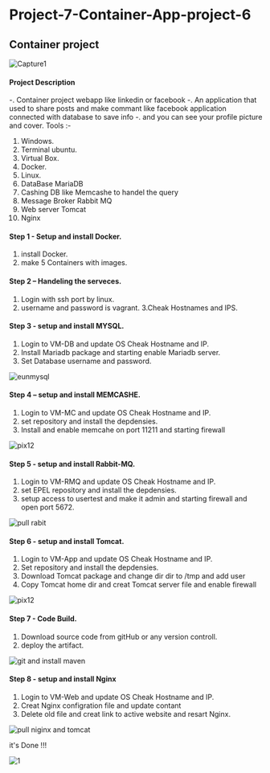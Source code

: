 # Project-7-Container-App-project-6
## Container project

![Capture1](https://user-images.githubusercontent.com/74002629/185382955-28d67f00-8b19-4caa-8dd2-048cea6c0b74.PNG)

#### Project Description
-. Container project webapp like linkedin or facebook 
-. An application that used to share posts and make commant like facebook application connected with database to save info
-. and you can see your profile picture and cover.
Tools :-
1. Windows.
2. Terminal ubuntu.
3. Virtual Box.
4. Docker.
5. Linux.
6. DataBase MariaDB
7. Cashing DB like Memcashe to handel the query
8. Message Broker Rabbit MQ
9. Web server Tomcat
10. Nginx 

#### Step 1 - Setup and install Docker.
1. install Docker.
2. make 5 Containers with images.
    
#### Step 2 – Handeling the serveces.

1. Login with ssh port by linux.
2. username and password is vagrant.
3.Cheak Hostnames and IPS.


#### Step 3 - setup and install MYSQL.

1. Login to VM-DB and update OS Cheak Hostname and IP.
2. Install Mariadb package and starting enable Mariadb server.
3. Set Database username and password.

![eunmysql](https://github.com/Hatem-sudo/Project-7-Container-App-project-6/assets/113099054/d429c28c-b5cc-4652-a6ad-25dbeabc9895)



#### Step 4 – setup and install MEMCASHE.

1. Login to VM-MC and update OS Cheak Hostname and IP.
2. set repository and install the depdensies.
3. Install and enable memcahe on port 11211 and starting firewall  

![pix12](https://user-images.githubusercontent.com/74002629/185373600-c9815226-51e1-4e1a-ac92-b17b2e3713ea.PNG)

#### Step 5 - setup and install Rabbit-MQ.

1. Login to VM-RMQ and update OS Cheak Hostname and IP.
2. set EPEL repository and install the depdensies.
3. setup access to usertest and make it admin and starting firewall and open port 5672.

![pull rabit](https://github.com/Hatem-sudo/Project-7-Container-App-project-6/assets/113099054/bd1cef81-15f4-46bb-950b-8b65ae038002)

#### Step 6 - setup and install Tomcat.

1. Login to VM-App and update OS Cheak Hostname and IP.
2. Set repository and install the depdensies.
3. Download Tomcat package and change dir dir to /tmp and add user
4. Copy Tomcat home dir and creat Tomcat server file and enable firewall

![pix12](https://user-images.githubusercontent.com/74002629/185373600-c9815226-51e1-4e1a-ac92-b17b2e3713ea.PNG)

#### Step 7 - Code Build.

1. Download source code from gitHub or any version controll.
2. deploy the artifact.

![git and install maven](https://github.com/Hatem-sudo/Project-7-Container-App-project-6/assets/113099054/f69620c9-cd2c-4abc-b344-12e16d19d4b0)


#### Step 8 - setup and install Nginx

1. Login to VM-Web and update OS Cheak Hostname and IP.
2. Creat Nginx configration file and update contant
3. Delete old file and creat link to active website and resart Nginx.

![pull niginx and tomcat](https://github.com/Hatem-sudo/Project-7-Container-App-project-6/assets/113099054/567f6217-bce8-44c2-bd99-e2c7a0bcfc5e)

it's Done !!!

![1](https://github.com/Hatem-sudo/Project-7-Container-App-project-6/assets/113099054/0f7d702f-f460-43d7-80af-174d3c984758)


